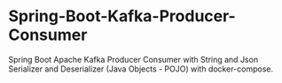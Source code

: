 # Spring-Boot-Kafka-Producer-Consumer
Spring Boot Apache Kafka Producer Consumer with String and Json Serializer and Deserializer (Java Objects - POJO) with docker-compose.
